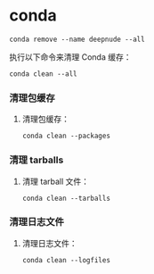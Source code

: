 # conda

```
conda remove --name deepnude --all
```

执行以下命令来清理 Conda 缓存：

```
conda clean --all
```



### 清理包缓存

1. 清理包缓存：

   ```
   conda clean --packages
   ```

### 清理 tarballs

1. 清理 tarball 文件：

   ```
   conda clean --tarballs
   ```

### 清理日志文件

1. 清理日志文件：

   ```
   conda clean --logfiles
   ```